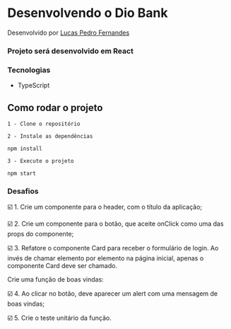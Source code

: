 # Desenvolvendo o Dio Bank

Desenvolvido por [Lucas Pedro Fernandes](https://github.com/LucasPedro123)

### Projeto será desenvolvido em React 

### Tecnologias
  - TypeScript

## Como rodar o projeto
 `1 - Clone o repositório`

 `2 - Instale as dependências`

    npm install
 
`3 - Execute o projeto`
 
    npm start

 

### Desafios

☑️ 1. Crie um componente para o header, com o título da aplicação;

☑️ 2. Crie um componente para o botão, que aceite onClick como uma das props do componente;

☑️ 3. Refatore o componente Card para receber o formulário de login. Ao invés de chamar elemento por elemento na página inicial, apenas o componente Card deve ser chamado.

Crie uma função de boas vindas:

☑️ 4. Ao clicar no botão, deve aparecer um alert com uma mensagem de boas vindas;

☑️ 5. Crie o teste unitário da função.